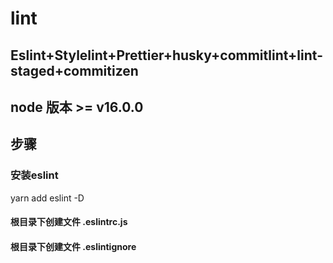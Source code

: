 # lint

## Eslint+Stylelint+Prettier+husky+commitlint+lint-staged+commitizen

## node 版本 >= v16.0.0
## 步骤

### 安装eslint
yarn add eslint -D
#### 根目录下创建文件 .eslintrc.js
#### 根目录下创建文件 .eslintignore








